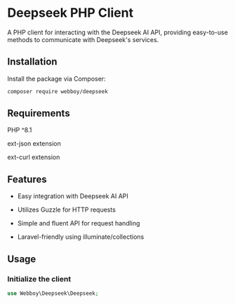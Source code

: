 # Deepseek PHP Client

A PHP client for interacting with the Deepseek AI API, providing easy-to-use methods to communicate with Deepseek's services.

## Installation

Install the package via Composer:

```bash
composer require webboy/deepseek
```

## Requirements

PHP ^8.1

ext-json extension

ext-curl extension

## Features

- Easy integration with Deepseek AI API

- Utilizes Guzzle for HTTP requests

- Simple and fluent API for request handling

- Laravel-friendly using illuminate/collections

## Usage

### Initialize the client

```php
use Webboy\Deepseek\Deepseek;